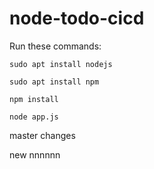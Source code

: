 # node-todo-cicd

Run these commands:


`sudo apt install nodejs`


`sudo apt install npm`


`npm install`

`node app.js`

master changes

new
nnnnnn
